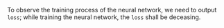 ﻿To observe the training process of the neural network, we need to output `loss`; while training the neural network, the `loss` shall be deceasing.